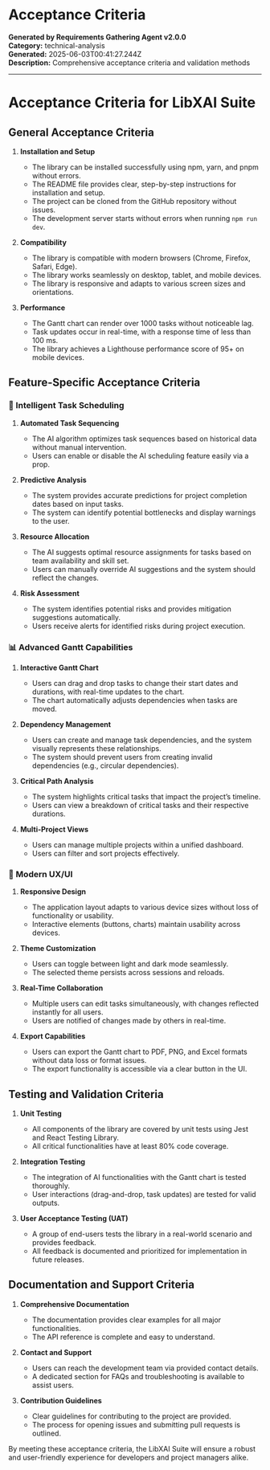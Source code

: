 # Acceptance Criteria

**Generated by Requirements Gathering Agent v2.0.0**  
**Category:** technical-analysis  
**Generated:** 2025-06-03T00:41:27.244Z  
**Description:** Comprehensive acceptance criteria and validation methods

---

# Acceptance Criteria for LibXAI Suite

## General Acceptance Criteria

1. **Installation and Setup**
   - The library can be installed successfully using npm, yarn, and pnpm without errors.
   - The README file provides clear, step-by-step instructions for installation and setup.
   - The project can be cloned from the GitHub repository without issues.
   - The development server starts without errors when running `npm run dev`.

2. **Compatibility**
   - The library is compatible with modern browsers (Chrome, Firefox, Safari, Edge).
   - The library works seamlessly on desktop, tablet, and mobile devices.
   - The library is responsive and adapts to various screen sizes and orientations.

3. **Performance**
   - The Gantt chart can render over 1000 tasks without noticeable lag.
   - Task updates occur in real-time, with a response time of less than 100 ms.
   - The library achieves a Lighthouse performance score of 95+ on mobile devices.

## Feature-Specific Acceptance Criteria

### 🤖 Intelligent Task Scheduling

1. **Automated Task Sequencing**
   - The AI algorithm optimizes task sequences based on historical data without manual intervention.
   - Users can enable or disable the AI scheduling feature easily via a prop.

2. **Predictive Analysis**
   - The system provides accurate predictions for project completion dates based on input tasks.
   - The system can identify potential bottlenecks and display warnings to the user.

3. **Resource Allocation**
   - The AI suggests optimal resource assignments for tasks based on team availability and skill set.
   - Users can manually override AI suggestions and the system should reflect the changes.

4. **Risk Assessment**
   - The system identifies potential risks and provides mitigation suggestions automatically.
   - Users receive alerts for identified risks during project execution.

### 📊 Advanced Gantt Capabilities

1. **Interactive Gantt Chart**
   - Users can drag and drop tasks to change their start dates and durations, with real-time updates to the chart.
   - The chart automatically adjusts dependencies when tasks are moved.

2. **Dependency Management**
   - Users can create and manage task dependencies, and the system visually represents these relationships.
   - The system should prevent users from creating invalid dependencies (e.g., circular dependencies).

3. **Critical Path Analysis**
   - The system highlights critical tasks that impact the project’s timeline.
   - Users can view a breakdown of critical tasks and their respective durations.

4. **Multi-Project Views**
   - Users can manage multiple projects within a unified dashboard.
   - Users can filter and sort projects effectively.

### 🎨 Modern UX/UI

1. **Responsive Design**
   - The application layout adapts to various device sizes without loss of functionality or usability.
   - Interactive elements (buttons, charts) maintain usability across devices.

2. **Theme Customization**
   - Users can toggle between light and dark mode seamlessly.
   - The selected theme persists across sessions and reloads.

3. **Real-Time Collaboration**
   - Multiple users can edit tasks simultaneously, with changes reflected instantly for all users.
   - Users are notified of changes made by others in real-time.

4. **Export Capabilities**
   - Users can export the Gantt chart to PDF, PNG, and Excel formats without data loss or format issues.
   - The export functionality is accessible via a clear button in the UI.

## Testing and Validation Criteria

1. **Unit Testing**
   - All components of the library are covered by unit tests using Jest and React Testing Library.
   - All critical functionalities have at least 80% code coverage.

2. **Integration Testing**
   - The integration of AI functionalities with the Gantt chart is tested thoroughly.
   - User interactions (drag-and-drop, task updates) are tested for valid outputs.

3. **User Acceptance Testing (UAT)**
   - A group of end-users tests the library in a real-world scenario and provides feedback.
   - All feedback is documented and prioritized for implementation in future releases.

## Documentation and Support Criteria

1. **Comprehensive Documentation**
   - The documentation provides clear examples for all major functionalities.
   - The API reference is complete and easy to understand.

2. **Contact and Support**
   - Users can reach the development team via provided contact details.
   - A dedicated section for FAQs and troubleshooting is available to assist users.

3. **Contribution Guidelines**
   - Clear guidelines for contributing to the project are provided.
   - The process for opening issues and submitting pull requests is outlined.

By meeting these acceptance criteria, the LibXAI Suite will ensure a robust and user-friendly experience for developers and project managers alike.